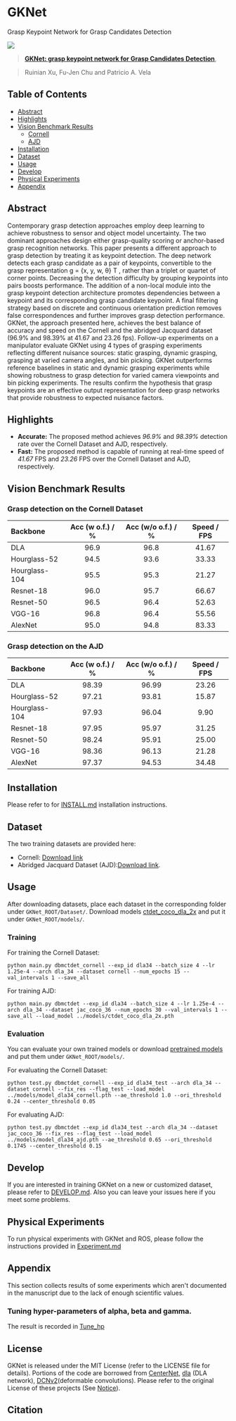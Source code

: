 # GKNet
Grasp Keypoint Network for Grasp Candidates Detection

![](https://github.com/ruinianxu/GKNet/blob/master/demo/fig_ill_mul_resized.png)

>[**GKNet: grasp keypoint network for Grasp Candidates Detection**](),

> Ruinian Xu, Fu-Jen Chu and Patricio A. Vela

## Table of Contents
- [Abstract](#Abstract)
- [Highlights](#Highlights)
- [Vision Benchmark Results](#Vision-Benchmark-Results)
  * [Cornell](#Grasp-detection-on-the-Cornell-Dataset)
  * [AJD](#Grasp-detection-on-the-AJD)
- [Installation](#Installation)
- [Dataset](#Dataset)
- [Usage](#Usage)
- [Develop](#Develop)
- [Physical Experiments](#Physical-Experiments)
- [Appendix](#Appendix)

## Abstract
Contemporary grasp detection approaches employ deep learning to achieve robustness to sensor and object model
uncertainty. The two dominant approaches design either grasp-quality scoring or anchor-based grasp recognition
networks. This paper presents a different approach to grasp detection by treating it as keypoint detection. The deep
network detects each grasp candidate as a pair of keypoints, convertible to the grasp representation g = {x, y, w, θ} T ,
rather than a triplet or quartet of corner points. Decreasing the detection difficulty by grouping keypoints into pairs boosts
performance. The addition of a non-local module into the grasp keypoint detection architecture promotes dependencies
between a keypoint and its corresponding grasp candidate keypoint. A final filtering strategy based on discrete and
continuous orientation prediction removes false correspondences and further improves grasp detection performance.
GKNet, the approach presented here, achieves the best balance of accuracy and speed on the Cornell and the abridged
Jacquard dataset (96.9% and 98.39% at 41.67 and 23.26 fps). Follow-up experiments on a manipulator evaluate GKNet
using 4 types of grasping experiments reflecting different nuisance sources: static grasping, dynamic grasping, grasping
at varied camera angles, and bin picking. GKNet outperforms reference baselines in static and dynamic grasping
experiments while showing robustness to grasp detection for varied camera viewpoints and bin picking experiments.
The results confirm the hypothesis that grasp keypoints are an effective output representation for deep grasp networks
that provide robustness to expected nuisance factors.

## Highlights
- **Accurate:** The proposed method achieves *96.9%* and *98.39%* detection rate over the Cornell Dataset and AJD, respectively.
- **Fast:** The proposed method is capable of running at real-time speed of *41.67* FPS and *23.26* FPS over the Cornell Dataset and AJD, respectively.

## Vision Benchmark Results
### Grasp detection on the Cornell Dataset
| Backbone     |  Acc (w o.f.) / %   |  Acc (w/o o.f.) / %   | Speed / FPS  |
|:-------------|:---------------:|:---------------:|:------------:|
|DLA           |       96.9      |       96.8      |     41.67    |
|Hourglass-52  |       94.5      |       93.6      |     33.33    |
|Hourglass-104 |       95.5      |       95.3      |     21.27    |
|Resnet-18     |       96.0      |       95.7      |     66.67    |
|Resnet-50     |       96.5      |       96.4      |     52.63    |
|VGG-16        |       96.8      |       96.4      |     55.56    |
|AlexNet       |       95.0      |       94.8      |     83.33    |

### Grasp detection on the AJD
| Backbone     |  Acc (w o.f.) / %   |  Acc (w/o o.f.) / %   | Speed / FPS  |
|:-------------|:---------------:|:---------------:|:------------:|
|DLA           |       98.39      |       96.99      |     23.26    |
|Hourglass-52  |       97.21      |       93.81      |     15.87    |
|Hourglass-104 |       97.93      |       96.04      |      9.90    |
|Resnet-18     |       97.95      |       95.97      |     31.25    |
|Resnet-50     |       98.24      |       95.91      |     25.00    |
|VGG-16        |       98.36      |       96.13      |     21.28    |
|AlexNet       |       97.37      |       94.53      |     34.48    |

## Installation
Please refer to for [INSTALL.md](readme/INSTALL.md) installation instructions.

## Dataset
The two training datasets are provided here:
- Cornell: [Download link](https://www.dropbox.com/sh/x4t8p2wrqnfevo3/AAC2gLawRtm-986_JWxE0w0Za?dl=0)
- Abridged Jacquard Dataset (AJD):[Download link](https://www.dropbox.com/sh/nikrxio9mbkxpub/AADpt-6MKbZFEO8wCmbT1Y3xa?dl=0).

## Usage
After downloading datasets, place each dataset in the corresponding folder under `GKNet_ROOT/Dataset/`. 
Download models [ctdet_coco_dla_2x](https://www.dropbox.com/sh/eicrmhhay2wi8fy/AAAGrToUcdp0tO-F732Xhsxwa?dl=0) and put it under `GKNet_ROOT/models/`.
### Training
For training the Cornell Dataset:
~~~
python main.py dbmctdet_cornell --exp_id dla34 --batch_size 4 --lr 1.25e-4 --arch dla_34 --dataset cornell --num_epochs 15 --val_intervals 1 --save_all
~~~

For training AJD:
~~~
python main.py dbmctdet --exp_id dla34 --batch_size 4 --lr 1.25e-4 --arch dla_34 --dataset jac_coco_36 --num_epochs 30 --val_intervals 1 --save_all --load_model ../models/ctdet_coco_dla_2x.pth
~~~

### Evaluation
You can evaluate your own trained models or download [pretrained models](https://www.dropbox.com/sh/eicrmhhay2wi8fy/AAAGrToUcdp0tO-F732Xhsxwa?dl=0) and put them under `GKNet_ROOT/models/`.

For evaluating the Cornell Dataset:
~~~
python test.py dbmctdet_cornell --exp_id dla34_test --arch dla_34 --dataset cornell --fix_res --flag_test --load_model ../models/model_dla34_cornell.pth --ae_threshold 1.0 --ori_threshold 0.24 --center_threshold 0.05
~~~

For evaluating AJD:
~~~
python test.py dbmctdet --exp_id dla34_test --arch dla_34 --dataset jac_coco_36 --fix_res --flag_test --load_model ../models/model_dla34_ajd.pth --ae_threshold 0.65 --ori_threshold 0.1745 --center_threshold 0.15
~~~

## Develop
If you are interested in training GKNet on a new or customized dataset, please refer to [DEVELOP.md](https://github.com/ivalab/GKNet/blob/master/readme/DEVELOP.md). Also you can leave your issues here if you meet some problems.

## Physical Experiments
To run physical experiments with GKNet and ROS, please follow the instructions provided in [Experiment.md](https://github.com/ivalab/GKNet/blob/master/readme/experiment.md)

## Appendix
This section collects results of some experiments which aren't documented in the manuscript due to the lack of enough scientific values.
### Tuning hyper-parameters of alpha, beta and gamma.
The result is recorded in [Tune_hp](https://github.com/ivalab/GraspKpNet/blob/main/readme/tune_kp.md) 

## License
GKNet is released under the MIT License (refer to the LICENSE file for details).
Portions of the code are borrowed from [CenterNet](https://github.com/xingyizhou/CenterNet), [dla](https://github.com/ucbdrive/dla) (DLA network), [DCNv2](https://github.com/CharlesShang/DCNv2)(deformable convolutions). Please refer to the original License of these projects (See [Notice](https://github.com/ivalab/GKNet/blob/master/NOTICE)).

## Citation
